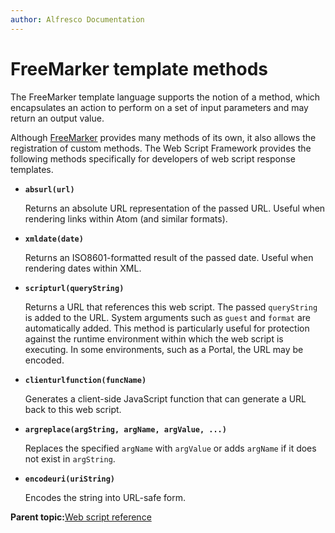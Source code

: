 ```yaml
---
author: Alfresco Documentation
---
```


# FreeMarker template methods

The FreeMarker template language supports the notion of a method, which encapsulates an action to perform on a set of input parameters and may return an output value.

Although [FreeMarker](http://freemarker.sourceforge.net/docs/index.html) provides many methods of its own, it also allows the registration of custom methods. The Web Script Framework provides the following methods specifically for developers of web script response templates.

-   **`absurl(url)`**

    Returns an absolute URL representation of the passed URL. Useful when rendering links within Atom \(and similar formats\).


-   **`xmldate(date)`**

    Returns an ISO8601-formatted result of the passed date. Useful when rendering dates within XML.

-   **`scripturl(queryString)`**

    Returns a URL that references this web script. The passed `queryString` is added to the URL. System arguments such as `guest` and `format` are automatically added. This method is particularly useful for protection against the runtime environment within which the web script is executing. In some environments, such as a Portal, the URL may be encoded.


-   **`clienturlfunction(funcName)`**

    Generates a client-side JavaScript function that can generate a URL back to this web script.


-   **`argreplace(argString, argName, argValue, ...)`**

    Replaces the specified `argName` with `argValue` or adds `argName` if it does not exist in `argString`.


-   **`encodeuri(uriString)`**

    Encodes the string into URL-safe form.


**Parent topic:**[Web script reference](../concepts/dev-ws-reference.md)

